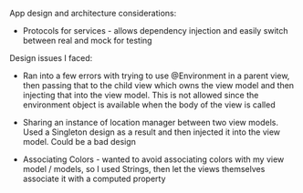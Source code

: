 App design and architecture considerations:
- Protocols for services - allows dependency injection and easily switch between real and mock for testing


Design issues I faced:
- Ran into a few errors with trying to use @Environment in a parent view, then passing that to the child view which owns the view model and then injecting that into the view model. This is not allowed since the environment object is available when the body of the view is called

- Sharing an instance of location manager between two view models. Used a Singleton design as a result and then injected it into the view model. Could be a bad design

- Associating Colors - wanted to avoid associating colors with my view model / models, so I used Strings, then let the views themselves associate it with a computed property 
